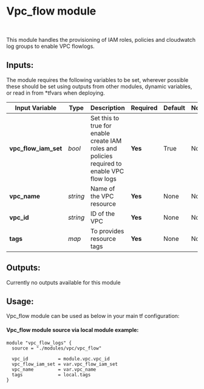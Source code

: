 # Vpc_flow module

<br/>

This module handles the provisioning of IAM roles, policies and cloudwatch log groups to enable VPC flowlogs.

## Inputs:

The module requires the following variables to be set, wherever possible these should be set using outputs from other modules, dynamic variables, or read in from *tfvars when deploying.

| Input Variable  | Type | Description | Required | Default | Notes |
|-----------------|------|-------------|----------|---------|-------|
| **vpc_flow_iam_set** | *bool* | Set this to true for enable create IAM roles and policies required to enable VPC flow logs  | **Yes** | True | None |
| **vpc_name** | *string* | Name of the VPC resource | **Yes** | None | None |
| **vpc_id** | *string* | ID of the VPC | **Yes** | None | None |
| **tags** |  *map* | To provides resource tags | **Yes** | None | None|


## Outputs:
Currently no outputs available for this module

## Usage:

Vpc_flow module can be used as below in your main tf configuration:

#### Vpc_flow module source via local module example:
```
module "vpc_flow_logs" {
  source = "./modules/vpc/vpc_flow"

  vpc_id           = module.vpc.vpc_id
  vpc_flow_iam_set = var.vpc_flow_iam_set
  vpc_name         = var.vpc_name
  tags             = local.tags
}
```